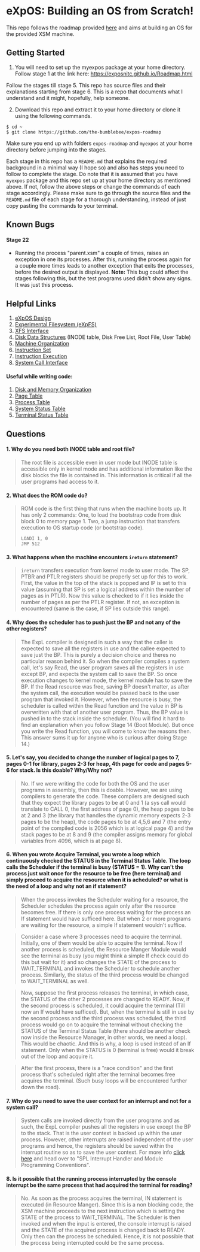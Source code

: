 # eXpOS: Building an OS from Scratch!

This repo follows the roadmap provided [here](https://exposnitc.github.io/Roadmap.html) and aims at building an OS for the provided XSM machine.

## Getting Started

1. You will need to set up the myexpos package at your home directory. Follow stage 1 at the link here: https://exposnitc.github.io/Roadmap.html

Follow the stages till stage 5. This repo has source files and their explanations starting from stage 6. This is a repo that documents what I understand and it might, hopefully, help someone.

2. Download this repo and extract it to your home directory or clone it using the following commands.

```
$ cd ~
$ git clone https://github.com/the-bumblebee/expos-roadmap
```

Make sure you end up with folders `expos-roadmap` and `myexpos` at your home directory before jumping into the stages.

Each stage in this repo has a `README.md` that explains the required background in a minimal way (I hope so) and also has steps you need to follow to complete the stage. Do note that it is assumed that you have `myexpos` package and this repo set up at your home directory as mentioned above. If not, follow the above steps or change the commands of each stage accordingly. Please make sure to go through the source files and the `README.md` file of each stage for a thorough understanding, instead of just copy pasting the commands to your terminal.

## Known Bugs

#### Stage 22

-   Running the process "parent.xsm" a couple of times, raises an exception in one its processes. After this, running the process again for a couple more times leads to another exception that exits the processes, before the desired output is displayed. **Note:** This bug could affect the stages following this, but the test programs used didn't show any signs. It was just this process.

## Helpful Links

1. [eXpOS Design](https://exposnitc.github.io/os_design.html)
2. [Experimental Filesystem (eXpFS)](https://exposnitc.github.io/os_spec-files/eXpFS.html)
3. [XFS Interface](https://exposnitc.github.io/support_tools-files/xfs-interface.html)
4. [Disk Data Structures](https://exposnitc.github.io/os_design-files/disk_ds.html) (INODE table, Disk Free List, Root File, User Table)
5. [Machine Organization](https://exposnitc.github.io/arch_spec-files/machine_organisation.html)
6. [Instruction Set](https://exposnitc.github.io/arch_spec-files/instruction_set.html)
7. [Instruction Execution](https://exposnitc.github.io/Tutorials/xsm-instruction-cycle.html)
8. [System Call Interface](https://exposnitc.github.io/os_spec-files/systemcallinterface.html)

#### Useful while writing code:

1. [Disk and Memory Organization](https://exposnitc.github.io/os_implementation.html)
2. [Page Table](https://exposnitc.github.io/arch_spec-files/paging_hardware.html)
3. [Process Table](https://exposnitc.github.io/os_design-files/process_table.html)
4. [System Status Table](https://exposnitc.github.io/os_design-files/mem_ds.html#ss_table)
5. [Terminal Status Table](https://exposnitc.github.io/os_design-files/mem_ds.html#ts_table)

## Questions

#### 1. Why do you need both INODE table and root file?

> The root file is accessible even in user mode but INODE table is accessible only in kernel mode and has additional information like the disk blocks the file is contained in. This information is critical if all the user programs had access to it.

#### 2. What does the ROM code do?

> ROM code is the first thing that runs when the machine boots up. It has only 2 commands: One, to load the bootstrap code from disk block 0 to memory page 1. Two, a jump instruction that transfers execution to OS startup code (or bootstrap code).
>
> ```
> LOADI 1, 0
> JMP 512
> ```

#### 3. What happens when the machine encounters `ireturn` statement?

> `ireturn` transfers execution from kernel mode to user mode. The SP, PTBR and PTLR registers should be properly set up for this to work. First, the value in the top of the stack is popped and IP is set to this value (assuming that SP is set a logical address within the number of pages as in PTLR). Now this value is checked to if it lies inside the number of pages as per the PTLR register. If not, an exception is encountered (same is the case, if SP lies outside this range).

#### 4. Why does the scheduler has to push just the BP and not any of the other registers?

> The ExpL compiler is designed in such a way that the caller is expected to save all the registers in use and the callee expected to save just the BP. This is purely a decision choice and theres no particular reason behind it. So when the compiler compiles a system call, let's say Read, the user program saves all the registers in use except BP, and expects the system call to save the BP. So once execution changes to kernel mode, the kernel module has to save the BP. If the Read resource was free, saving BP doesn't matter, as after the system call, the execution would be passed back to the user program that invoked it. However, when the resource is busy, the scheduler is called within the Read function and the value in BP is overwritten with that of another user program. Thus, the BP value is pushed in to the stack inside the scheduler. (You will find it hard to find an explanation when you follow Stage 14 (Boot Module). But once you write the Read function, you will come to know the reasons then. This answer sums it up for anyone who is curious after doing Stage 14.)

#### 5. Let's say, you decided to change the number of logical pages to 7, pages 0-1 for library, pages 2-3 for heap, 4th page for code and pages 5-6 for stack. Is this doable? Why/Why not?

> No. If we were writing the code for both the OS and the user programs in assembly, then this is doable. However, we are using compilers to generate the code. These compilers are designed such that they expect the library pages to be at 0 and 1 (a sys call would translate to CALL 0, the first address of page 0), the heap pages to be at 2 and 3 (the library that handles the dynamic memory expects 2-3 pages to be the heap), the code pages to be at 4,5,6 and 7 (the entry point of the compiled code is 2056 which is at logical page 4) and the stack pages to be at 8 and 9 (the compiler assigns memory for global variables from 4096, which is at page 8).

#### 6. When you wrote Acquire Terminal, you wrote a loop which continuously checked the STATUS in the Terminal Status Table. The loop calls the Scheduler if the terminal is busy (STATUS = 1). Why can't the process just wait once for the resource to be free (here terminal) and simply proceed to acquire the resource when it is acheduled? or what is the need of a loop and why not an if statement?

> When the process invokes the Scheduler waiting for a resource, the Scheduler schedules the process again only after the resource becomes free. If there is only one process waiting for the process an If statement would have sufficed here. But when 2 or more programs are waiting for the resource, a simple If statement wouldn't suffice.

> Consider a case where 3 processes need to acquire the terminal. Initially, one of them would be able to acquire the terminal. Now if another process is scheduled, the Resource Manger Module would see the terminal as busy (you might think a simple If check could do this but wait for it) and so changes the STATE of the process to WAIT_TERMINAL and invokes the Scheduler to schedule another process. Similarly, the status of the third process would be changed to WAIT_TERMINAL as well.

> Now, suppose the first process releases the terminal, in which case, the STATUS of the other 2 processes are changed to READY. Now, if the second process is scheduled, it could acquire the terminal (Till now an If would have sufficed). But, when the terminal is still in use by the second process and the third process was scheduled, the third process would go on to acquire the terminal without checking the STATUS of the Terminal Status Table (there should be another check now inside the Resource Manager, in other words, we need a loop). This would be chaotic. And this is why, a loop is used instead of an If statement. Only when the STATUS is 0 (terminal is free) would it break out of the loop and acquire it.

> After the first process, there is a "race condition" and the first process that's scheduled right after the terminal becomes free acquires the terminal. (Such busy loops will be encountered further down the road).

#### 7. Why do you need to save the user context for an interrupt and not for a system call?

> System calls are invoked directly from the user programs and as such, the ExpL compiler pushes all the registers in use except the BP to the stack. That is the user context is backed up within the user process. However, other interrupts are raised independent of the user programs and hence, the registers should be saved within the interrupt routine so as to save the user context. For more info [click here](https://exposnitc.github.io/support_tools-files/spl.html#con) and head over to "SPL Interrupt Handler and Module Programming Conventions".

#### 8. Is it possible that the running process interrupted by the console interrupt be the same process that had acquired the terminal for reading?

> No. As soon as the process acquires the terminal, IN statement is executed (in Resource Manger). Since this is a non blocking code, the XSM machine proceeds to the next instruction which is setting the STATE of the process to WAIT_TERMINAL. The Scheduler is then invoked and when the input is entered, the console interrupt is raised and the STATE of the acquired process is changed back to READY. Only then can the process be scheduled. Hence, it is not possible that the process being interrupted could be the same process.
